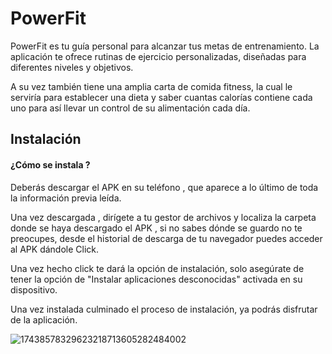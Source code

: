 
# PowerFit

PowerFit es tu guía personal para alcanzar tus metas de entrenamiento. La aplicación te ofrece rutinas de ejercicio personalizadas, diseñadas para diferentes niveles y objetivos.

A su vez también tiene una amplia carta de comida fitness, la cual le serviría para establecer una dieta y saber cuantas calorías contiene cada uno para así llevar un control
de su alimentación cada día.




## Instalación 

#### ¿Cómo se instala ?

Deberás descargar el APK en su teléfono , que aparece a lo último  de toda la información previa leída.

Una vez descargada , dirígete a tu gestor de archivos y localiza la carpeta donde se haya descargado el APK , si no sabes dónde se guardo no te preocupes, desde el historial de descarga de tu navegador puedes acceder al APK dándole Click.

Una vez hecho click te dará la opción de instalación, solo asegúrate de tener la opción de "Instalar aplicaciones desconocidas" activada en su dispositivo.

Una vez instalada culminado el proceso de instalación, ya podrás disfrutar de la aplicación.

![17438578329623218713605282484002](https://github.com/user-attachments/assets/e3b76828-33d6-4294-86e4-789badcf271f)

